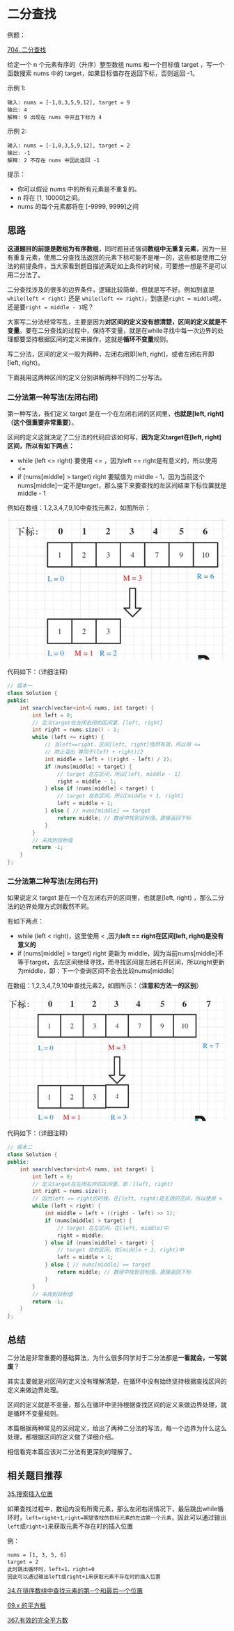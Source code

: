 # 二分查找

例题：

[704. 二分查找](https://leetcode-cn.com/problems/binary-search/)

给定一个 n 个元素有序的（升序）整型数组 nums 和一个目标值 target  ，写一个函数搜索 nums 中的 target，如果目标值存在返回下标，否则返回 -1。

示例 1:

```
输入: nums = [-1,0,3,5,9,12], target = 9     
输出: 4       
解释: 9 出现在 nums 中并且下标为 4     
```

示例 2:

```text
输入: nums = [-1,0,3,5,9,12], target = 2     
输出: -1        
解释: 2 不存在 nums 中因此返回 -1        
```

提示：

- 你可以假设 nums 中的所有元素是不重复的。
- n 将在 [1, 10000]之间。
- nums 的每个元素都将在 [-9999, 9999]之间

## 思路

**这道题目的前提是数组为有序数组**，同时题目还强调**数组中无重复元素**，因为一旦有重复元素，使用二分查找法返回的元素下标可能不是唯一的，这些都是使用二分法的前提条件，当大家看到题目描述满足如上条件的时候，可要想一想是不是可以用二分法了。

二分查找涉及的很多的边界条件，逻辑比较简单，但就是写不好。例如到底是 `while(left < right)` 还是 `while(left <= right)`，到底是`right = middle`呢，还是要`right = middle - 1`呢？

大家写二分法经常写乱，主要是因为**对区间的定义没有想清楚，区间的定义就是不变量**。要在二分查找的过程中，保持不变量，就是在while寻找中每一次边界的处理都要坚持根据区间的定义来操作，这就是**循环不变量**规则。

写二分法，区间的定义一般为两种，左闭右闭即[left, right]，或者左闭右开即[left, right)。

下面我用这两种区间的定义分别讲解两种不同的二分写法。

### 二分法第一种写法(左闭右闭)

第一种写法，我们定义 target 是在一个在左闭右闭的区间里，**也就是[left, right] （这个很重要非常重要）**。

区间的定义这就决定了二分法的代码应该如何写，**因为定义target在[left, right]区间，所以有如下两点：**

- while (left <= right) 要使用 <= ，因为left == right是有意义的，所以使用 <=
- if (nums[middle] > target) right 要赋值为 middle - 1，因为当前这个nums[middle]一定不是target，那么接下来要查找的左区间结束下标位置就是 middle - 1

例如在数组：1,2,3,4,7,9,10中查找元素2，如图所示：

![image-20220309091145497](images/二分查找/images/image-20220309091145497.png)

代码如下：（详细注释）

```java
// 版本一
class Solution {
public:
    int search(vector<int>& nums, int target) {
        int left = 0;
        // 定义target在左闭右闭的区间里，[left, right]
        int right = nums.size() - 1; 
        while (left <= right) { 
            // 当left==right，区间[left, right]依然有效，所以用 <=
            // 防止溢出 等同于(left + right)/2
            int middle = left + ((right - left) / 2);
            if (nums[middle] > target) {
                // target 在左区间，所以[left, middle - 1]
                right = middle - 1; 
            } else if (nums[middle] < target) {
                // target 在右区间，所以[middle + 1, right]
                left = middle + 1; 
            } else { // nums[middle] == target
                return middle; // 数组中找到目标值，直接返回下标
            }
        }
        // 未找到目标值
        return -1;
    }
};
```

### 二分法第二种写法(左闭右开)

如果说定义 target 是在一个在左闭右开的区间里，也就是[left, right) ，那么二分法的边界处理方式则截然不同。

有如下两点：

- while (left < right)，这里使用 < ,因为**left == right在区间[left, right)是没有意义的**
- if (nums[middle] > target) right 更新为  middle，因为当前nums[middle]不等于target，去左区间继续寻找，而寻找区间是左闭右开区间，所以right更新为middle，即：下一个查询区间不会去比较nums[middle]

在数组：1,2,3,4,7,9,10中查找元素2，如图所示：（**注意和方法一的区别**）

![image-20220309091750715](images/二分查找/images/image-20220309091750715.png)

代码如下：（详细注释）

```java
// 版本二
class Solution {
public:
    int search(vector<int>& nums, int target) {
        int left = 0;
        // 定义target在左闭右开的区间里，即：[left, right)
        int right = nums.size(); 
        // 因为left == right的时候，在[left, right)是无效的空间，所以使用 <
        while (left < right) { 
            int middle = left + ((right - left) >> 1);
            if (nums[middle] > target) {
                // target 在左区间，在[left, middle)中
                right = middle; 
            } else if (nums[middle] < target) {
                // target 在右区间，在[middle + 1, right)中
                left = middle + 1; 
            } else { // nums[middle] == target
                return middle; // 数组中找到目标值，直接返回下标
            }
        }
        // 未找到目标值
        return -1;
    }
};
```

## 总结

二分法是非常重要的基础算法，为什么很多同学对于二分法都是**一看就会，一写就废**？

其实主要就是对区间的定义没有理解清楚，在循环中没有始终坚持根据查找区间的定义来做边界处理。

区间的定义就是不变量，那么在循环中坚持根据查找区间的定义来做边界处理，就是循环不变量规则。

本篇根据两种常见的区间定义，给出了两种二分法的写法，每一个边界为什么这么处理，都根据区间的定义做了详细介绍。

相信看完本篇应该对二分法有更深刻的理解了。

## 相关题目推荐

[35.搜索插入位置](https://leetcode-cn.com/problems/search-insert-position/)

如果查找过程中，数组内没有所需元素，那么左闭右闭情况下，最后跳出while循环时，`left=right+1`,`right=期望查找的目标元素的左边第一个元素`，因此可以通过输出`left`或`right+1`来获取元素不存在时的插入位置

例：

```
nums = [1, 3, 5, 6]
target = 2
此时跳出循环时，left=1，right=0
因此可以通过输出left或right+1来获取元素不存在时的插入位置
```

[34.在排序数组中查找元素的第─个和最后—个位置](https://leetcode-cn.com/problems/find-first-and-last-position-of-element-in-sorted-array/)

[69.x 的平方根](https://leetcode-cn.com/problems/sqrtx/)

[367.有效的完全平方数](https://leetcode-cn.com/problems/valid-perfect-square/)